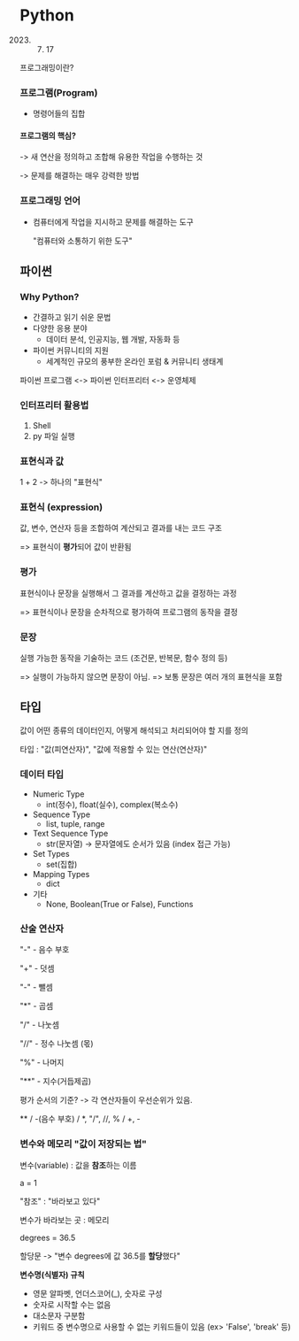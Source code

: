# Python
2023. 07. 17

프로그래밍이란?

### 프로그램(Program)
- 명령어들의 집합

#### 프로그램의 핵심?
 -> 새 연산을 정의하고 조합해 유용한 작업을 수행하는 것
 
 -> 문제를 해결하는 매우 강력한 방법

### 프로그래밍 언어
- 컴퓨터에게 작업을 지시하고 문제를 해결하는 도구

    "컴퓨터와 소통하기 위한 도구"

## 파이썬

### Why Python?
- 간결하고 읽기 쉬운 문법
- 다양한 응용 분야
    - 데이터 분석, 인공지능, 웹 개발, 자동화 등
- 파이썬 커뮤니티의 지원
    - 세계적인 규모의 풍부한 온라인 포럼 & 커뮤니티 생태계


파이썬 프로그램 <-> 파이썬 인터프리터 <-> 운영체제

### 인터프리터 활용법
1. Shell
2. py 파일 실행

### 표현식과 값
1 + 2 -> 하나의 "표현식"

### 표현식 (expression)
값, 변수, 연산자 등을 조합하여 계산되고 결과를 내는 코드 구조

=> 표현식이 **평가**되어 값이 반환됨

### 평가
표현식이나 문장을 실행해서 그 결과를 계산하고 값을 결정하는 과정

=> 표현식이나 문장을 순차적으로 평가하여 프로그램의 동작을 결정

### 문장
실행 가능한 동작을 기술하는 코드
(조건문, 반복문, 함수 정의 등)

=> 실행이 가능하지 않으면 문장이 아님.
=> 보통 문장은 여러 개의 표현식을 포함

## 타입
값이 어떤 종류의 데이터인지, 어떻게 해석되고 처리되어야 할 지를 정의

타입 : "값(피연산자)", "값에 적용할 수 있는 연산(연산자)"

### 데이터 타입
- Numeric Type
    - int(정수), float(실수), complex(복소수)
- Sequence Type
    - list, tuple, range
- Text Sequence Type
    - str(문자열) -> 문자열에도 순서가 있음 (index 접근 가능)
- Set Types
    - set(집합)
- Mapping Types
    - dict
- 기타
    - None, Boolean(True or False), Functions

### 산술 연산자

"-" - 음수 부호

"+" - 덧셈

"-" - 뺄셈

"*" - 곱셈

"/" - 나눗셈

"//" - 정수 나눗셈 (몫)

"%" - 나머지

"**" - 지수(거듭제곱)

평가 순서의 기준?
-> 각 연산자들이 우선순위가 있음.

** / -(음수 부호) / *, "/", //, % / +, -

### 변수와 메모리 "값이 저장되는 법"

변수(variable) : 값을 **참조**하는 이름

a = 1

"참조" : "바라보고 있다"

변수가 바라보는 곳 : 메모리

degrees = 36.5

할당문 -> "변수 degrees에 값 36.5를 **할당**했다"

**변수명(식별자) 규칙**
- 영문 알파벳, 언더스코어(_), 숫자로 구성
- 숫자로 시작할 수는 없음
- 대소문자 구분함
- 키워드 중 변수명으로 사용할 수 없는 키워드들이 있음 (ex> 'False', 'break' 등)

